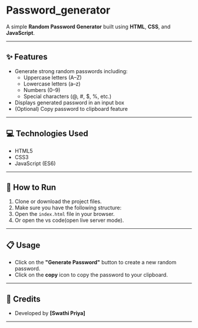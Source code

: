 # Password_generator 

A simple **Random Password Generator** built using **HTML**, **CSS**, and **JavaScript**.

---

## ✨ Features
- Generate strong random passwords including:
  - Uppercase letters (A–Z)
  - Lowercase letters (a–z)
  - Numbers (0–9)
  - Special characters (@, #, $, %, etc.)
- Displays generated password in an input box
- (Optional) Copy password to clipboard feature

---

## 💻 Technologies Used
- HTML5
- CSS3
- JavaScript (ES6)

---

## 🚀 How to Run
1. Clone or download the project files.
2. Make sure you have the following structure:
3. Open the `index.html` file in your browser.
4. Or open the vs code(open live server mode).

---

## 📋 Usage
- Click on the **"Generate Password"** button to create a new random password.
- Click on the **copy** icon to copy the password to your clipboard.

---

## 🙌 Credits
- Developed by **[Swathi Priya]**

---
